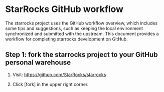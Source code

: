 
# StarRocks GitHub workflow
The starrocks project uses the GitHub workflow overview, 
which includes some tips and suggestions, 
such as keeping the local environment synchronized and submitted with the upstream. 
This document provides a workflow for completing starrocks development on GitHub.

## Step 1: fork the starrocks project to your GitHub personal warehouse

1. Visit: https://github.com/StarRocks/starrocks

2. Click [fork] in the upper right corner.